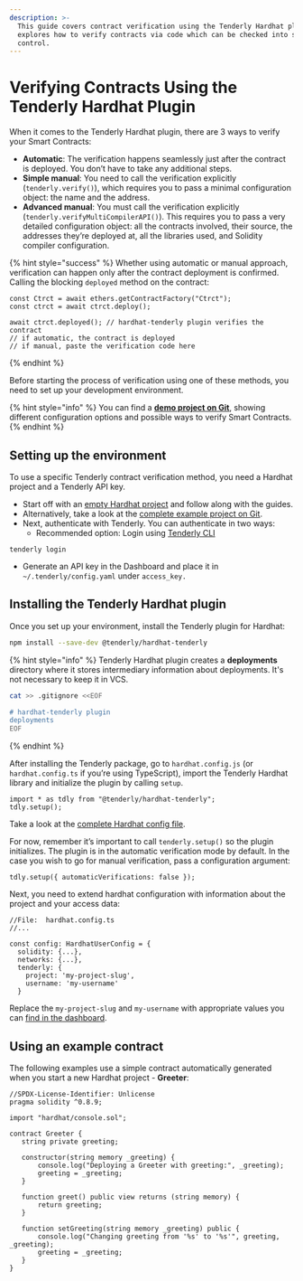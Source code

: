 ```yaml
---
description: >-
  This guide covers contract verification using the Tenderly Hardhat plugin. It
  explores how to verify contracts via code which can be checked into source
  control.
---
```


# Verifying Contracts Using the Tenderly Hardhat Plugin

When it comes to the Tenderly Hardhat plugin, there are 3 ways to verify your Smart Contracts:

* **Automatic**: The verification happens seamlessly just after the contract is deployed. You don’t have to take any additional steps.
* **Simple manual**: You need to call the verification explicitly (`tenderly.verify()`), which requires you to pass a minimal configuration object: the name and the address.
* **Advanced manual**: You must call the verification explicitly (`tenderly.verifyMultiCompilerAPI()`). This requires you to pass a very detailed configuration object: all the contracts involved, their source, the addresses they’re deployed at, all the libraries used, and Solidity compiler configuration.

{% hint style="success" %}
Whether using automatic or manual approach, verification can happen only after the contract deployment is confirmed. Calling the blocking `deployed` method on the contract:

```
const Ctrct = await ethers.getContractFactory("Ctrct");
const ctrct = await ctrct.deploy();

await ctrct.deployed(); // hardhat-tenderly plugin verifies the contract
// if automatic, the contract is deployed
// if manual, paste the verification code here
```
{% endhint %}

Before starting the process of verification using one of these methods, you need to set up your development environment.

{% hint style="info" %}
You can find a [**demo project on Git**](https://github.com/Tenderly/hardhat-tenderly/tree/master/examples/contract-verification), showing different configuration options and possible ways to verify Smart Contracts.
{% endhint %}

## Setting up the environment

To use a specific Tenderly contract verification method, you need a Hardhat project and a Tenderly API key.

* Start off with an [empty Hardhat project](https://hardhat.org/tutorial/creating-a-new-hardhat-project) and follow along with the guides.
* Alternatively, take a look at the [complete example project on Git](https://github.com/Tenderly/hardhat-tenderly/tree/master/examples/contract-verification).
* Next, authenticate with Tenderly. You can authenticate in two ways:
  * Recommended option: Login using [Tenderly CLI](https://github.com/Tenderly/tenderly-cli#login)

```
tenderly login
```

* Generate an API key in the Dashboard and place it in `~/.tenderly/config.yaml` under `access_key.`

## Installing the Tenderly Hardhat plugin

Once you set up your environment, install the Tenderly plugin for Hardhat:

```bash
npm install --save-dev @tenderly/hardhat-tenderly
```

{% hint style="info" %}
Tenderly Hardhat plugin creates a **deployments** directory where it stores intermediary information about deployments. It's not necessary to keep it in VCS.

```bash
cat >> .gitignore <<EOF

# hardhat-tenderly plugin
deployments
EOF
```
{% endhint %}

After installing the Tenderly package, go to `hardhat.config.js` (or `hardhat.config.ts` if you’re using TypeScript), import the Tenderly Hardhat library and initialize the plugin by calling `setup`.

```tsx
import * as tdly from "@tenderly/hardhat-tenderly";
tdly.setup();
```

Take a look at the [complete Hardhat config file](https://gist.github.com/lucko515/fb36956d56fa56927ab97facae5db6fd).

For now, remember it’s important to call `tenderly.setup()` so the plugin initializes. The plugin is in the automatic verification mode by default. In the case you wish to go for manual verification, pass a configuration argument:

```tsx
tdly.setup({ automaticVerifications: false });
```

Next, you need to extend hardhat configuration with information about the project and your access data:

```
//File:  hardhat.config.ts
//...

const config: HardhatUserConfig = {
  solidity: {...},
  networks: {...},
  tenderly: {
    project: 'my-project-slug',
    username: 'my-username'
  }
```

Replace the `my-project-slug` and `my-username` with appropriate values you can [find in the dashboard](../../../other/platform-access/how-to-find-the-project-slug-username-and-organization-name.md).

## Using an example contract

The following examples use a simple contract automatically generated when you start a new Hardhat project - **Greeter**:

```solidity
//SPDX-License-Identifier: Unlicense
pragma solidity ^0.8.9;

import "hardhat/console.sol";

contract Greeter {
   string private greeting;

   constructor(string memory _greeting) {
       console.log("Deploying a Greeter with greeting:", _greeting);
       greeting = _greeting;
   }

   function greet() public view returns (string memory) {
       return greeting;
   }

   function setGreeting(string memory _greeting) public {
       console.log("Changing greeting from '%s' to '%s'", greeting, _greeting);
       greeting = _greeting;
   }
}
```
